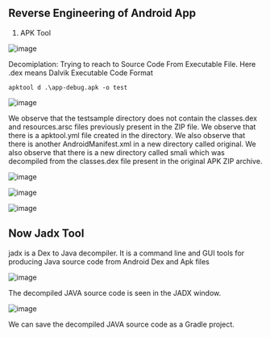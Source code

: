 ## Reverse Engineering of Android App

1. APK Tool
   
![image](https://github.com/ananthan05/Android-Security/assets/140697378/d95e8520-5fff-4c22-8641-f6af80a05fc0)


Decomiplation: Trying to reach to Source Code From Executable File. Here .dex means Dalvik Executable Code Format

```
apktool d .\app-debug.apk -o test
```

![image](https://github.com/ananthan05/Android-Security/assets/140697378/a65b714b-c183-4e72-879d-9a2900f119d2)

We observe that the testsample directory does not contain the classes.dex and resources.arsc files previously present in the ZIP file. We observe that there is a apktool.yml file created in the directory. We also observe that there is another AndroidManifest.xml in a new directory called original. We also observe that there is a new directory called smali which was decompiled from the classes.dex file present in the original APK ZIP archive.

![image](https://github.com/ananthan05/Android-Security/assets/140697378/3c21832e-57a0-4f43-aafd-67080026c3b2)

![image](https://github.com/ananthan05/Android-Security/assets/140697378/86d74ceb-f61b-4d8b-bce9-b8891bf253ad)

![image](https://github.com/ananthan05/Android-Security/assets/140697378/b6cdbe8f-af0e-4e7d-8058-902b81b8eccf)

## Now Jadx Tool

jadx is a Dex to Java decompiler. It is a command line and GUI tools for producing Java source code from Android Dex and Apk files

![image](https://github.com/ananthan05/Android-Security/assets/140697378/9ba325fc-b944-4488-bc31-be6db71a708e)

The decompiled JAVA source code is seen in the JADX window.

![image](https://github.com/ananthan05/Android-Security/assets/140697378/2e2c4ac1-bad8-46b9-a87b-488a39142c49)


We can save the decompiled JAVA source code as a Gradle project.
